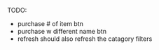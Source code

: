 TODO:
- purchase # of item btn
- purchase w different name btn
- refresh should also refresh the catagory filters
